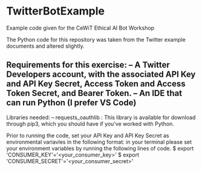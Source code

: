 # TwitterBotExample
Example code given for the CeWiT Ethical AI Bot Workshop


The Python code for this repository was taken from the Twitter example documents and altered slightly.

Requirements for this exercise:
– A Twitter Developers account, with the associated API Key and API Key Secret, Access Token and Access Token Secret, and Bearer Token. 
– An IDE that can run Python (I prefer VS Code)
- 

Libraries needed: 
– requests_oauthlib : This library is available for download through pip3, which you should have if you've worked with Python. 

Prior to running the code, set your API Key and API Key Secret as environmental variavles in the following format:
in your terminal please set your environment variables by running the following lines of code.
$ export 'CONSUMER_KEY'='<your_consumer_key>'
$ export 'CONSUMER_SECRET'='<your_consumer_secret>'

